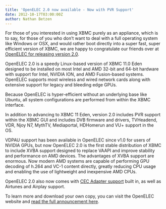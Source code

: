 ```yaml
---
title: 'OpenELEC 2.0 now available - Now with PVR Support'
date: 2012-10-17T03:00:00Z
author: Nathan Betzen
---
```

For those of you interested in using XBMC purely as an appliance, which is to say, for those of you who don’t want to deal with a full operating system like Windows or OSX, and would rather boot directly into a super fast, super efficient version of XBMC, we are happy to congratulate our friends over at [OpenELEC for releasing version 2.0](https://openelec.tv/news/22-releases/63-openelec-2-0-released "OpenELEC 2.0").

 OpenELEC 2.0 is a speedy Linux-based version of XBMC 11.0 Eden designed to be installed on most Intel and AMD 32-bit and 64-bit hardware with support for Intel, NVIDIA ION, and AMD Fusion-based systems. OpenELEC supports most wireless and wired network cards along with extensive support for legacy and bleeding edge GPUs.

 Because OpenELEC is hyper-efficient without an underlying base like Ubuntu, all system configurations are performed from within the XBMC interface.

 In addition to advancing to XBMC 11 Eden, version 2.0 includes PVR support within the XBMC GUI and includes DVB firmware and drivers, TVHeadend, VDR, Njoy N7, MythTV, Mediaportal, HDHomerun and VU+ support in the OS.

 VDPAU support has been available in OpenELEC since v1.0 for users of NVIDIA GPUs, but now OpenELEC 2.0 is the first stable distribution of XBMC to include XVBA support designed to replace VAAPI and improve stability and performance on AMD devices. The advantages of XVBA support are enormous. Now modern AMD systems are capable of performing GPU decoding of h.264 and VC-1 content directly, greatly reducing CPU usage and enabling the use of lightweight and inexpensive AMD CPUs.

 OpenELEC 2.0 also now comes with [CEC Adapter support](https://kodi.wiki/natethomas/2011/11/01/the-usb-cec-adapter-is-a-look-into-the-future/ "CEC Adapter review") built in, as well as Airtunes and Airplay support.

 To learn more and download your own copy, you can visit the OpenELEC website and [read the full announcement here](https://openelec.tv/news/22-releases/63-openelec-2-0-released "OpenELEC 2.0 Announcement").

 